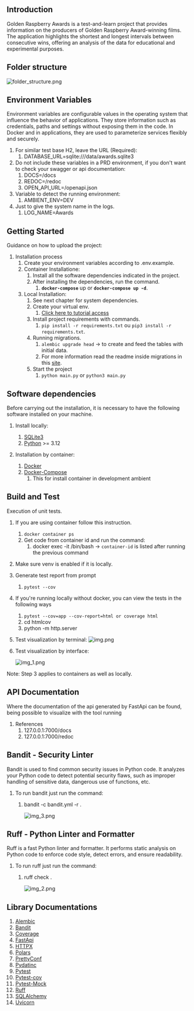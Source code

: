 ## Introduction
Golden Raspberry Awards is a test-and-learn project that provides information on the producers of 
Golden Raspberry Award-winning films. The application highlights the shortest and longest 
intervals between consecutive wins, offering an analysis of the data for educational and 
experimental purposes.

## Folder structure

![folder_structure.png](images_doc/folder_structure.png)

## Environment Variables

Environment variables are configurable values in the operating system that influence the 
behavior of applications. They store information such as credentials, paths and 
settings without exposing them in the code. In Docker and in applications, they are used 
to parameterize services flexibly and securely.

1. For similar test base H2, leave the URL (Required):
   1. DATABASE_URL=sqlite:///data/awards.sqlite3
2. Do not include these variables in a PRD environment, if you don't want to check your swagger or api documentation:
   1. DOCS=/docs
   2. REDOC=/redoc
   3. OPEN_API_URL=/openapi.json
3. Variable to detect the running environment:
   1. AMBIENT_ENV=DEV 
4. Just to give the system name in the logs.
   1. LOG_NAME=Awards

## Getting Started
Guidance on how to upload the project:

1. Installation process
    1. Create your environment variables according to .env.example.
    2. Container Installatione:
        1. Install all the software dependencies indicated in the project.
        2. After installing the dependencies, run the command.
            1. **`docker-compose`** up or **`docker-compose up -d`**.
   3. Local Installation:
      1. See next chapter for system dependencies.
      2. Create your virtual env.
         1. [Click here to tutorial access ](https://blog.debugeverything.com/pt/ambientes-virtuais-com-python-virtualenv/)
      3. Install project requirements with commands.
         1. `pip install -r requirements.txt` ou `pip3 install -r requirements.txt`.
      4. Running migrations. 
         1. `alembic upgrade head` -> to create and feed the tables with initial data.
         2. For more information read the readme inside migrations in this [site](https://alembic.sqlalchemy.org/en/latest/tutorial.html).
      5. Start the project
         1. `python main.py` or `python3 main.py`

## Software dependencies
Before carrying out the installation, it is necessary to have the following software installed on your machine.

1. Install locally:
    1. [SQLite3](https://www.sqlite.org/)
    2. [Python](https://www.python.org/downloads/release/python-3120/) >= 3.12

2. Installation by container:
    1. [Docker](https://www.docker.com/)
    2. [Docker-Compose](https://docs.docker.com/compose/)
        1. This for install container in development ambient

## Build and Test
Execution of unit  tests.

1. If you are using container follow this instruction.
   1. `docker container ps`
   2. Get code from container id and run the command:
      1. docker exec -it <container-id> /bin/bash -> 
      `container-id` is listed after running the previous command 
2. Make sure venv is enabled if it is locally.   
3. Generate test report from prompt
   1. `pytest --cov`
4. If you're running locally without docker, you can view the tests in the following ways
   1. `pytest --cov=app --cov-report=html or coverage html`
   2. cd htmlcov
   3. python -m http.server

5. Test visualization by terminal:
  ![img.png](images_doc/img.png)
6. Test visualization by interface:

   ![img_1.png](images_doc/img_1.png)

Note: Step 3 applies to containers as well as locally.  

## API Documentation
Where the documentation of the api generated by FastApi
can be found, being possible to visualize with the tool running
   1. References
      1. 127.0.0.1:7000/docs 
      2. 127.0.0.1:7000/redoc

## Bandit - Security Linter
Bandit is used to find common security issues in Python code. It analyzes your Python 
code to detect potential security flaws, such as improper handling of sensitive data, 
dangerous use of functions, etc.

1. To run bandit just run the command:
   1. bandit -c bandit.yml -r .
   
      ![img_3.png](images_doc/img_3.png)

## Ruff - Python Linter and Formatter
Ruff is a fast Python linter and formatter. It performs static analysis on Python code 
to enforce code style, detect errors, and ensure readability.

1. To run ruff just run the command:
   1. ruff check .

      ![img_2.png](images_doc/img_2.png)


## Library Documentations
1. [Alembic](https://alembic.sqlalchemy.org/en/latest/)
2. [Bandit](https://bandit.readthedocs.io/en/latest/)
3. [Coverage](https://coverage.readthedocs.io/en/7.6.12/)
4. [FastApi](https://fastapi.tiangolo.com/)
5. [HTTPX](https://www.python-httpx.org/)
6. [Polars](https://pola.rs/)
7. [PrettyConf](https://prettyconf.readthedocs.io/en/latest/usage.html)
8. [Pydatinc](https://docs.pydantic.dev/latest/)
9. [Pytest](https://docs.pytest.org/en/stable/)
10. [Pytest-cov](https://pytest-cov.readthedocs.io/en/latest/)
11. [Pytest-Mock](https://pytest-mock.readthedocs.io/en/latest/)
12. [Ruff](https://docs.astral.sh/ruff/)
13. [SQLAlchemy](https://www.sqlalchemy.org/)
14. [Uvicorn](https://www.uvicorn.org/)
